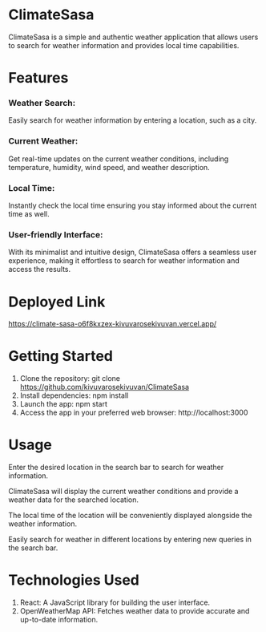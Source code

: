 # ClimateSasa
ClimateSasa is a simple and authentic weather application that allows users to search for weather information and provides local time capabilities.

# Features
### Weather Search: 
Easily search for weather information by entering a location, such as a city.
### Current Weather: 
Get real-time updates on the current weather conditions, including temperature, humidity, wind speed, and weather description.
### Local Time: 
Instantly check the local time ensuring you stay informed about the current time as well.
### User-friendly Interface: 
With its minimalist and intuitive design, ClimateSasa offers a seamless user experience, making it effortless to search for weather information and access the results.

# Deployed Link
https://climate-sasa-o6f8kxzex-kivuvarosekivuvan.vercel.app/


# Getting Started
1. Clone the repository: git clone https://github.com/kivuvarosekivuvan/ClimateSasa
2. Install dependencies: npm install
3. Launch the app: npm start
4. Access the app in your preferred web browser: http://localhost:3000
   
# Usage
Enter the desired location in the search bar to search for weather information.

ClimateSasa will display the current weather conditions and provide a weather data for the searched location.

The local time of the location will be conveniently displayed alongside the weather information.

Easily search for weather in different locations by entering new queries in the search bar.

# Technologies Used
1. React: A JavaScript library for building the user interface.
2. OpenWeatherMap API: Fetches weather data to provide accurate and up-to-date information.



